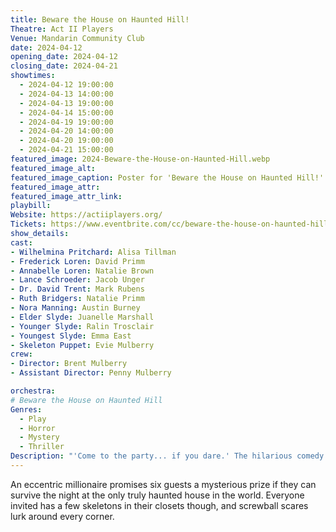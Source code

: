 ```yaml
---
title: Beware the House on Haunted Hill!
Theatre: Act II Players
Venue: Mandarin Community Club
date: 2024-04-12
opening_date: 2024-04-12
closing_date: 2024-04-21
showtimes:
  - 2024-04-12 19:00:00
  - 2024-04-13 14:00:00
  - 2024-04-13 19:00:00
  - 2024-04-14 15:00:00
  - 2024-04-19 19:00:00
  - 2024-04-20 14:00:00
  - 2024-04-20 19:00:00
  - 2024-04-21 15:00:00
featured_image: 2024-Beware-the-House-on-Haunted-Hill.webp
featured_image_alt: 
featured_image_caption: Poster for 'Beware the House on Haunted Hill!'
featured_image_attr: 
featured_image_attr_link: 
playbill:
Website: https://actiiplayers.org/
Tickets: https://www.eventbrite.com/cc/beware-the-house-on-haunted-hill-3156329
show_details: 
cast:
- Wilhelmina Pritchard: Alisa Tillman
- Frederick Loren: David Primm
- Annabelle Loren: Natalie Brown
- Lance Schroeder: Jacob Unger
- Dr. David Trent: Mark Rubens
- Ruth Bridgers: Natalie Primm
- Nora Manning: Austin Burney
- Elder Slyde: Juanelle Marshall
- Younger Slyde: Ralin Trosclair
- Youngest Slyde: Emma East
- Skeleton Puppet: Evie Mulberry
crew:
- Director: Brent Mulberry
- Assistant Director: Penny Mulberry

orchestra:
# Beware the House on Haunted Hill
Genres:
  - Play
  - Horror
  - Mystery
  - Thriller
Description: "'Come to the party... if you dare.' The hilarious comedy based on the 1959 Vincent Price film."
---
```

An eccentric millionaire promises six guests a mysterious prize if they can survive the night at the only truly haunted house in the world. Everyone invited has a few skeletons in their closets though, and screwball scares lurk around every corner.